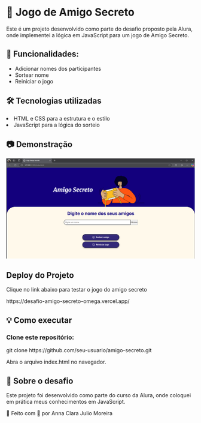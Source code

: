 <h1>🎁 Jogo de Amigo Secreto</h1>
<p>Este é um projeto desenvolvido como parte do desafio proposto pela Alura, onde implementei a lógica em JavaScript para um jogo de Amigo Secreto.</p>

<h2>🚀 Funcionalidades:</h2>
<ul>
<li>Adicionar nomes dos participantes</li>
<li>Sortear nome</li>
<li>Reiniciar o jogo</li>
</ul>
<h2>🛠️ Tecnologias utilizadas</h2>
<li>HTML e CSS para a estrutura e o estilo</li>
<li>JavaScript para a lógica do sorteio</li>

<h2>📷 Demonstração</h2>
<img src="assets/tela jogo amigo secreto.png">
<h2>Deploy do Projeto</h2>
<p>Clique no link abaixo para testar o jogo do amigo secreto</p>
https://desafio-amigo-secreto-omega.vercel.app/
<h2>💡 Como executar</h2>
<h3>Clone este repositório:</h3>

<p>git clone https://github.com/seu-usuario/amigo-secreto.git</p>

Abra o arquivo index.html no navegador.
<h2>📌 Sobre o desafio</h2>
<p>Este projeto foi desenvolvido como parte do curso da Alura, onde coloquei em prática meus conhecimentos em JavaScript.</p>

<p>📌 Feito com 💙 por Anna Clara Julio Moreira</p>
